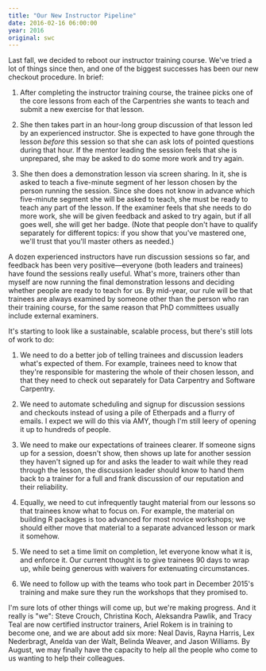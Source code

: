 ```yaml
---
title: "Our New Instructor Pipeline"
date: 2016-02-16 06:00:00
year: 2016
original: swc
---
```

Last fall,
we decided to reboot
our instructor training course.
We've tried a lot of things since then,
and one of the biggest successes has been
our new checkout procedure.
In brief:

1.  After completing the instructor training course,
    the trainee picks one of the core lessons from each of the Carpentries she wants to teach
    and submit a new exercise for that lesson.

2.  She then takes part in an hour-long group discussion of that lesson
    led by an experienced instructor.
    She is expected to have gone through the lesson *before* this session
    so that she can ask lots of pointed questions during that hour.
    If the mentor leading the session feels that she is unprepared,
    she may be asked to do some more work and try again.

3.  She then does a demonstration lesson via screen sharing.
    In it,
    she is asked to teach a five-minute segment of her lesson
    chosen by the person running the session.
    Since she does not know in advance which five-minute segment she will be asked to teach,
    she must be ready to teach any part of the lesson.
    If the examiner feels that she needs to do more work,
    she will be given feedback and asked to try again,
    but if all goes well,
    she will get her badge.
    (Note that people don't have to qualify separately for different topics:
    if you show that you've mastered one,
    we'll trust that you'll master others as needed.)

A dozen experienced instructors have run discussion sessions so far,
and feedback has been very positive—everyone (both leaders and trainees)
have found the sessions really useful.
What's more,
trainers other than myself are now running the final demonstration lessons
and deciding whether people are ready to teach for us.
By mid-year,
our rule will be that trainees are always examined by someone other than
the person who ran their training course,
for the same reason that PhD committees usually include external examiners.

It's starting to look like a sustainable, scalable process,
but there's still lots of work to do:

1.  We need to do a better job of telling trainees and discussion leaders
    what's expected of them.
    For example,
    trainees need to know that they're responsible for mastering
    the whole of their chosen lesson,
    and that they need to check out separately for Data Carpentry and Software Carpentry.

2.  We need to automate scheduling and signup for discussion sessions and checkouts
    instead of using a pile of Etherpads and a flurry of emails.
    I expect we will do this via AMY,
    though I'm still leery of opening it up to hundreds of people.

3.  We need to make our expectations of trainees clearer.
    If someone signs up for a session,
    doesn't show,
    then shows up late for another session they haven't signed up for
    and asks the leader to wait while they read through the lesson,
    the discussion leader should know to hand them back to a trainer
    for a full and frank discussion of our reputation and their reliability.

4.  Equally,
    we need to cut infrequently taught material from our lessons
    so that trainees know what to focus on.
    For example,
    the material on building R packages is too advanced for most novice workshops;
    we should either move that material to a separate advanced lesson
    or mark it somehow.

5.  We need to set a time limit on completion,
    let everyone know what it is,
    and enforce it.
    Our current thought is to give trainees 90 days to wrap up,
    while being generous with waivers for extenuating circumstances.

6.  We need to follow up with the teams who took part in December 2015's training
    and make sure they run the workshops that they promised to.

I'm sure lots of other things will come up,
but we're making progress.
And it really is "we":
Steve Crouch,
Christina Koch,
Aleksandra Pawlik,
and Tracy Teal
are now certified instructor trainers,
Ariel Rokem is in training to become one,
and we are about add six more:
Neal Davis,
Rayna Harris,
Lex Nederbragt,
Anelda van der Walt,
Belinda Weaver,
and Jason Williams.
By August,
we may finally have the capacity
to help all the people who come to us
wanting to help their colleagues.
